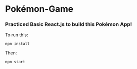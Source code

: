 # Pokémon-Game

### Practiced Basic React.js to build this Pokémon App!


To run this:

    npm install
    
Then:

    npm start
